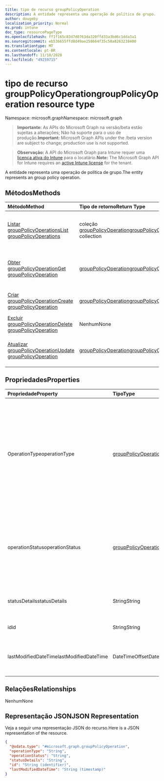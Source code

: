 ```yaml
---
title: tipo de recurso groupPolicyOperation
description: A entidade representa uma operação de política de grupo.
author: dougeby
localization_priority: Normal
ms.prod: intune
doc_type: resourcePageType
ms.openlocfilehash: ff1f165c83d7d0763da320ffd33a3bd6c1dda3a1
ms.sourcegitcommit: eb536655ffd8d49ae258664f35c50a8263238400
ms.translationtype: MT
ms.contentlocale: pt-BR
ms.lasthandoff: 11/18/2020
ms.locfileid: "49259715"
---
```

# <a name="grouppolicyoperation-resource-type"></a><span data-ttu-id="48c2f-103">tipo de recurso groupPolicyOperation</span><span class="sxs-lookup"><span data-stu-id="48c2f-103">groupPolicyOperation resource type</span></span>

<span data-ttu-id="48c2f-104">Namespace: microsoft.graph</span><span class="sxs-lookup"><span data-stu-id="48c2f-104">Namespace: microsoft.graph</span></span>

> <span data-ttu-id="48c2f-105">**Importante:** As APIs do Microsoft Graph na versão/beta estão sujeitas a alterações; Não há suporte para o uso de produção.</span><span class="sxs-lookup"><span data-stu-id="48c2f-105">**Important:** Microsoft Graph APIs under the /beta version are subject to change; production use is not supported.</span></span>

> <span data-ttu-id="48c2f-106">**Observação:** A API do Microsoft Graph para Intune requer uma [licença ativa do Intune](https://go.microsoft.com/fwlink/?linkid=839381) para o locatário.</span><span class="sxs-lookup"><span data-stu-id="48c2f-106">**Note:** The Microsoft Graph API for Intune requires an [active Intune license](https://go.microsoft.com/fwlink/?linkid=839381) for the tenant.</span></span>

<span data-ttu-id="48c2f-107">A entidade representa uma operação de política de grupo.</span><span class="sxs-lookup"><span data-stu-id="48c2f-107">The entity represents an group policy operation.</span></span>

## <a name="methods"></a><span data-ttu-id="48c2f-108">Métodos</span><span class="sxs-lookup"><span data-stu-id="48c2f-108">Methods</span></span>
|<span data-ttu-id="48c2f-109">Método</span><span class="sxs-lookup"><span data-stu-id="48c2f-109">Method</span></span>|<span data-ttu-id="48c2f-110">Tipo de retorno</span><span class="sxs-lookup"><span data-stu-id="48c2f-110">Return Type</span></span>|<span data-ttu-id="48c2f-111">Descrição</span><span class="sxs-lookup"><span data-stu-id="48c2f-111">Description</span></span>|
|:---|:---|:---|
|[<span data-ttu-id="48c2f-112">Listar groupPolicyOperations</span><span class="sxs-lookup"><span data-stu-id="48c2f-112">List groupPolicyOperations</span></span>](../api/intune-grouppolicy-grouppolicyoperation-list.md)|<span data-ttu-id="48c2f-113">coleção [groupPolicyOperation](../resources/intune-grouppolicy-grouppolicyoperation.md)</span><span class="sxs-lookup"><span data-stu-id="48c2f-113">[groupPolicyOperation](../resources/intune-grouppolicy-grouppolicyoperation.md) collection</span></span>|<span data-ttu-id="48c2f-114">Listar Propriedades e relações dos objetos [groupPolicyOperation](../resources/intune-grouppolicy-grouppolicyoperation.md) .</span><span class="sxs-lookup"><span data-stu-id="48c2f-114">List properties and relationships of the [groupPolicyOperation](../resources/intune-grouppolicy-grouppolicyoperation.md) objects.</span></span>|
|[<span data-ttu-id="48c2f-115">Obter groupPolicyOperation</span><span class="sxs-lookup"><span data-stu-id="48c2f-115">Get groupPolicyOperation</span></span>](../api/intune-grouppolicy-grouppolicyoperation-get.md)|[<span data-ttu-id="48c2f-116">groupPolicyOperation</span><span class="sxs-lookup"><span data-stu-id="48c2f-116">groupPolicyOperation</span></span>](../resources/intune-grouppolicy-grouppolicyoperation.md)|<span data-ttu-id="48c2f-117">Leia as propriedades e as relações do objeto [groupPolicyOperation](../resources/intune-grouppolicy-grouppolicyoperation.md) .</span><span class="sxs-lookup"><span data-stu-id="48c2f-117">Read properties and relationships of the [groupPolicyOperation](../resources/intune-grouppolicy-grouppolicyoperation.md) object.</span></span>|
|[<span data-ttu-id="48c2f-118">Criar groupPolicyOperation</span><span class="sxs-lookup"><span data-stu-id="48c2f-118">Create groupPolicyOperation</span></span>](../api/intune-grouppolicy-grouppolicyoperation-create.md)|[<span data-ttu-id="48c2f-119">groupPolicyOperation</span><span class="sxs-lookup"><span data-stu-id="48c2f-119">groupPolicyOperation</span></span>](../resources/intune-grouppolicy-grouppolicyoperation.md)|<span data-ttu-id="48c2f-120">Criar um novo objeto [groupPolicyOperation](../resources/intune-grouppolicy-grouppolicyoperation.md) .</span><span class="sxs-lookup"><span data-stu-id="48c2f-120">Create a new [groupPolicyOperation](../resources/intune-grouppolicy-grouppolicyoperation.md) object.</span></span>|
|[<span data-ttu-id="48c2f-121">Excluir groupPolicyOperation</span><span class="sxs-lookup"><span data-stu-id="48c2f-121">Delete groupPolicyOperation</span></span>](../api/intune-grouppolicy-grouppolicyoperation-delete.md)|<span data-ttu-id="48c2f-122">Nenhum</span><span class="sxs-lookup"><span data-stu-id="48c2f-122">None</span></span>|<span data-ttu-id="48c2f-123">Exclui [groupPolicyOperation](../resources/intune-grouppolicy-grouppolicyoperation.md).</span><span class="sxs-lookup"><span data-stu-id="48c2f-123">Deletes a [groupPolicyOperation](../resources/intune-grouppolicy-grouppolicyoperation.md).</span></span>|
|[<span data-ttu-id="48c2f-124">Atualizar groupPolicyOperation</span><span class="sxs-lookup"><span data-stu-id="48c2f-124">Update groupPolicyOperation</span></span>](../api/intune-grouppolicy-grouppolicyoperation-update.md)|[<span data-ttu-id="48c2f-125">groupPolicyOperation</span><span class="sxs-lookup"><span data-stu-id="48c2f-125">groupPolicyOperation</span></span>](../resources/intune-grouppolicy-grouppolicyoperation.md)|<span data-ttu-id="48c2f-126">Atualiza as propriedades de um objeto [groupPolicyOperation](../resources/intune-grouppolicy-grouppolicyoperation.md) .</span><span class="sxs-lookup"><span data-stu-id="48c2f-126">Update the properties of a [groupPolicyOperation](../resources/intune-grouppolicy-grouppolicyoperation.md) object.</span></span>|

## <a name="properties"></a><span data-ttu-id="48c2f-127">Propriedades</span><span class="sxs-lookup"><span data-stu-id="48c2f-127">Properties</span></span>
|<span data-ttu-id="48c2f-128">Propriedade</span><span class="sxs-lookup"><span data-stu-id="48c2f-128">Property</span></span>|<span data-ttu-id="48c2f-129">Tipo</span><span class="sxs-lookup"><span data-stu-id="48c2f-129">Type</span></span>|<span data-ttu-id="48c2f-130">Descrição</span><span class="sxs-lookup"><span data-stu-id="48c2f-130">Description</span></span>|
|:---|:---|:---|
|<span data-ttu-id="48c2f-131">OperationType</span><span class="sxs-lookup"><span data-stu-id="48c2f-131">operationType</span></span>|[<span data-ttu-id="48c2f-132">groupPolicyOperationType</span><span class="sxs-lookup"><span data-stu-id="48c2f-132">groupPolicyOperationType</span></span>](../resources/intune-grouppolicy-grouppolicyoperationtype.md)|<span data-ttu-id="48c2f-133">O tipo de operação de política de grupo.</span><span class="sxs-lookup"><span data-stu-id="48c2f-133">The type of group policy operation.</span></span> <span data-ttu-id="48c2f-134">Os valores possíveis são: `none`, `upload`, `uploadNewVersion`, `addLanguageFiles`, `removeLanguageFiles`, `updateLanguageFiles`, `remove`.</span><span class="sxs-lookup"><span data-stu-id="48c2f-134">Possible values are: `none`, `upload`, `uploadNewVersion`, `addLanguageFiles`, `removeLanguageFiles`, `updateLanguageFiles`, `remove`.</span></span>|
|<span data-ttu-id="48c2f-135">operationStatus</span><span class="sxs-lookup"><span data-stu-id="48c2f-135">operationStatus</span></span>|[<span data-ttu-id="48c2f-136">groupPolicyOperationStatus</span><span class="sxs-lookup"><span data-stu-id="48c2f-136">groupPolicyOperationStatus</span></span>](../resources/intune-grouppolicy-grouppolicyoperationstatus.md)|<span data-ttu-id="48c2f-137">O status da operação da política de grupo.</span><span class="sxs-lookup"><span data-stu-id="48c2f-137">The group policy operation status.</span></span> <span data-ttu-id="48c2f-138">Os valores possíveis são: `unknown`, `inProgress`, `success`, `failed`.</span><span class="sxs-lookup"><span data-stu-id="48c2f-138">Possible values are: `unknown`, `inProgress`, `success`, `failed`.</span></span>|
|<span data-ttu-id="48c2f-139">statusDetails</span><span class="sxs-lookup"><span data-stu-id="48c2f-139">statusDetails</span></span>|<span data-ttu-id="48c2f-140">String</span><span class="sxs-lookup"><span data-stu-id="48c2f-140">String</span></span>|<span data-ttu-id="48c2f-141">Detalhes do status da operação da política de grupo.</span><span class="sxs-lookup"><span data-stu-id="48c2f-141">The group policy operation status detail.</span></span>|
|<span data-ttu-id="48c2f-142">id</span><span class="sxs-lookup"><span data-stu-id="48c2f-142">id</span></span>|<span data-ttu-id="48c2f-143">String</span><span class="sxs-lookup"><span data-stu-id="48c2f-143">String</span></span>|<span data-ttu-id="48c2f-144">Chave da entidade.</span><span class="sxs-lookup"><span data-stu-id="48c2f-144">Key of the entity.</span></span>|
|<span data-ttu-id="48c2f-145">lastModifiedDateTime</span><span class="sxs-lookup"><span data-stu-id="48c2f-145">lastModifiedDateTime</span></span>|<span data-ttu-id="48c2f-146">DateTimeOffset</span><span class="sxs-lookup"><span data-stu-id="48c2f-146">DateTimeOffset</span></span>|<span data-ttu-id="48c2f-147">A data e a hora em que a entidade foi modificada pela última vez.</span><span class="sxs-lookup"><span data-stu-id="48c2f-147">The date and time the entity was last modified.</span></span>|

## <a name="relationships"></a><span data-ttu-id="48c2f-148">Relações</span><span class="sxs-lookup"><span data-stu-id="48c2f-148">Relationships</span></span>
<span data-ttu-id="48c2f-149">Nenhum</span><span class="sxs-lookup"><span data-stu-id="48c2f-149">None</span></span>

## <a name="json-representation"></a><span data-ttu-id="48c2f-150">Representação JSON</span><span class="sxs-lookup"><span data-stu-id="48c2f-150">JSON Representation</span></span>
<span data-ttu-id="48c2f-151">Veja a seguir uma representação JSON do recurso.</span><span class="sxs-lookup"><span data-stu-id="48c2f-151">Here is a JSON representation of the resource.</span></span>
<!-- {
  "blockType": "resource",
  "keyProperty": "id",
  "@odata.type": "microsoft.graph.groupPolicyOperation"
}
-->
``` json
{
  "@odata.type": "#microsoft.graph.groupPolicyOperation",
  "operationType": "String",
  "operationStatus": "String",
  "statusDetails": "String",
  "id": "String (identifier)",
  "lastModifiedDateTime": "String (timestamp)"
}
```





